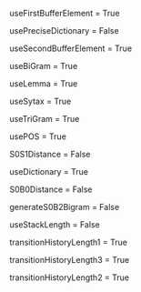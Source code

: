 useFirstBufferElement = True

usePreciseDictionary = False

useSecondBufferElement = True

useBiGram = True

useLemma = True

useSytax = True

useTriGram = True

usePOS = True

S0S1Distance = False

useDictionary = True

S0B0Distance = False

generateS0B2Bigram = False

useStackLength = False

transitionHistoryLength1 = True

transitionHistoryLength3 = True

transitionHistoryLength2 = True

